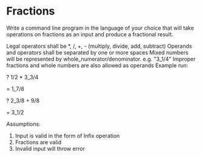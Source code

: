 # Fractions

Write a command line program in the language of your choice that will take operations on fractions as an input and produce a fractional result.

Legal operators shall be *, /, +, - (multiply, divide, add, subtract)
Operands and operators shall be separated by one or more spaces
Mixed numbers will be represented by whole_numerator/denominator. e.g. "3_1/4"
Improper fractions and whole numbers are also allowed as operands
Example run:

? 1/2 * 3_3/4

= 1_7/8

? 2_3/8 + 9/8

= 3_1/2

Assumptions:
 1. Input is valid in the form of Infix operation
 2. Fractions are valid
 3. Invalid input will throw error
